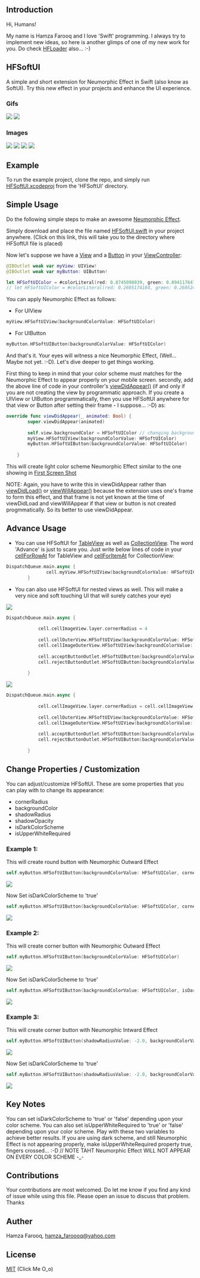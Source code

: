 ## Introduction

Hi, Humans!

My name is Hamza Farooq and I love 'Swift' programming. I always try to implement new ideas, so here is another glimps of one of my new work for you. Do check [HFLoader](https://github.com/hamza-faroooq/HFLoader) also... :-)

## HFSoftUI

A simple and short extension for Neumorphic Effect in Swift (also know as SoftUI). Try this new effect in your projects and enhance the UI experience.

### Gifs
![](ScreenShots/Requests-Screen-Recording.gif)
![](ScreenShots/EdirTrainerProfileScreenTrimmed.gif)

### Images
![](ScreenShots/GallaryMix.JPG)
![](ScreenShots/ProfileMix.JPG)
![](ScreenShots/NewWorkoutLight.JPG)
![](ScreenShots/NewWorkoutDark.JPG)

## Example

To run the example project, clone the repo, and simply run [HFSoftUI.xcodeproj](https://github.com/hamza-faroooq/HFSoftUI/tree/master/HFSoftUI) from the 'HFSoftUI' directory.

## Simple Usage

Do the following simple steps to make an awesome [Neumorphic Effect](https://github.com/hamza-faroooq/HFSoftUI).

Simply download and place the file named [HFSoftUI.swift](https://github.com/hamza-faroooq/HFSoftUI/tree/master/HFSoftUI/HFSoftUI/Supporting%20Files) in your project anywhere. (Click on this link, this will take you to the directory where HFSoftUI file is placed)

Now let's suppose we have a [View](https://developer.apple.com/documentation/uikit/uiview) and a [Button](https://developer.apple.com/documentation/uikit/uibutton) in your [ViewController](https://developer.apple.com/documentation/uikit/view_controllers):

```swift
@IBOutlet weak var myView: UIView!
@IBOutlet weak var myButton: UIButton!

let HFSoftUIColor = #colorLiteral(red: 0.8745098039, green: 0.8941176471, blue: 0.9333333333, alpha: 1) // for light color scheme
// let HFSoftUIColor = #colorLiteral(red: 0.2605174184, green: 0.2605243921, blue: 0.260520637, alpha: 1) // for dark color scheme

```

You can apply Neumorphic Effect as follows:

* For UIView

```swift
myView.HFSoftUIView(backgroundColorValue: HFSoftUIColor)
```

* For UIButton

```swift
myButton.HFSoftUIButton(backgroundColorValue: HFSoftUIColor)
```

And that's it. Your eyes will witness a nice Neumorphic Effect, (Well... Maybe not yet. :-D). Let's dive deeper to get things working.

First thing to keep in mind that your color scheme must matches for the Neumorphic Effect to appear properly on your mobile screen. secondly, add the above line of code in your controller's [viewDidAppear()](https://developer.apple.com/documentation/uikit/uiviewcontroller/1621423-viewdidappear) (if and only if you are not creating the view by programmatic approach. If you create a UIView or UIButton programmatically, then you use HFSoftUI anywhere for that view or Button after setting their frame - I suppose... :-D) as:

```swift
override func viewDidAppear(_ animated: Bool) {
        super.viewDidAppear(animated)
        
        self.view.backgroundColor = HFSoftUIColor // changing background color also to match the color scheme
        myView.HFSoftUIView(backgroundColorValue: HFSoftUIColor)
        myButton.HFSoftUIButton(backgroundColorValue: HFSoftUIColor)
        
    }
```

This will create light color scheme Neumorphic Effect similar to the one showing in [First Screen Shot](ScreenShots/LightColorSchemeScreenShot1.png)

NOTE: Again, you have to write this in viewDidAppear rather than [viewDidLoad()](https://developer.apple.com/documentation/uikit/uiviewcontroller/1621495-viewdidload) or [viewWillAppear()](https://developer.apple.com/documentation/uikit/uiviewcontroller/1621510-viewwillappear) because the extension uses one's frame to form this effect, and that frame is not yet known at the time of viewDidLoad and viewWillAppear if that view or button is not created progmmatically. So its better to use viewDidAppear.

## Advance Usage

* You can use HFSoftUI for [TableView](https://developer.apple.com/documentation/uikit/uitableview) as well as [CollectionView](https://developer.apple.com/documentation/uikit/uicollectionview). The word 'Advance' is just to scare you. Just write below lines of code in your [cellForRowAt](https://developer.apple.com/documentation/uikit/uitableviewdatasource/1614861-tableview) for TableView and [cellForItemAt](https://developer.apple.com/documentation/uikit/uicollectionviewdatasource/1618029-collectionview) for CollectionView:

```swift
DispatchQueue.main.async {
               cell.myView.HFSoftUIView(backgroundColorValue: HFSoftUIColor)
        }
```

* You can also use HFSoftUI for nested views as well. This will make a very nice and soft touching UI that will surely catches your eye)

![](ScreenShots/NestedOutwardsEffectLight.png)

```swift
DispatchQueue.main.async {
        
            cell.cellImageView.layer.cornerRadius = 4
            
            cell.cellOuterView.HFSoftUIView(backgroundColorValue: HFSoftUIColor, isDarkColorScheme: isDarkColorScheme, isUpperWhiteRequired: isUpperWhiteRequired)
            cell.cellImageOuterView.HFSoftUIView(backgroundColorValue: HFSoftUIColor, isDarkColorScheme: isDarkColorScheme, isUpperWhiteRequired: isUpperWhiteRequired)
            
            cell.acceptButtonOutlet.HFSoftUIButton(backgroundColorValue: HFSoftUIColor, isDarkColorScheme: isDarkColorScheme, isUpperWhiteRequired: isUpperWhiteRequired)
            cell.rejectButtonOutlet.HFSoftUIButton(backgroundColorValue: HFSoftUIColor, isDarkColorScheme: isDarkColorScheme, isUpperWhiteRequired: isUpperWhiteRequired)
            
        }
```

![](ScreenShots/NestedOutwardsEffectRoundedDark.png)

```swift
DispatchQueue.main.async {
               
            cell.cellImageView.layer.cornerRadius = cell.cellImageView.frame.height / 2
            
            cell.cellOuterView.HFSoftUIView(backgroundColorValue: HFSoftUIColor, isDarkColorScheme: isDarkColorScheme, isUpperWhiteRequired: isUpperWhiteRequired)
            cell.cellImageOuterView.HFSoftUIView(backgroundColorValue: HFSoftUIColor, cornerRadiusValue: cell.cellImageOuterView.frame.height / 2, isDarkColorScheme: isDarkColorScheme, isUpperWhiteRequired: isUpperWhiteRequired)
            
            cell.acceptButtonOutlet.HFSoftUIButton(backgroundColorValue: HFSoftUIColor, cornerRadiusValue: cell.acceptButtonOutlet.frame.height / 2, isDarkColorScheme: isDarkColorScheme, isUpperWhiteRequired: isUpperWhiteRequired)
            cell.rejectButtonOutlet.HFSoftUIButton(backgroundColorValue: HFSoftUIColor, cornerRadiusValue: cell.rejectButtonOutlet.frame.height / 2, isDarkColorScheme: isDarkColorScheme, isUpperWhiteRequired: isUpperWhiteRequired)
            
        }
```

## Change Properties / Customization

You can adjust/customize HFSoftUI. These are some properties that you can play with to change its appearance:

* cornerRadius
* backgroundColor
* shadowRadius
* shadowOpacity
* isDarkColorScheme
* isUpperWhiteRequired

### Example 1:

This will create round button with Neumorphic Outward Effect

```swift
self.myButton.HFSoftUIButton(backgroundColorValue: HFSoftUIColor, cornerRadiusValue: self.myButton.frame.height / 2)
```

![](ScreenShots/roundOutwardsEffect.png)

Now Set isDarkColorScheme to 'true'

```swift
self.myButton.HFSoftUIButton(backgroundColorValue: HFSoftUIColor, cornerRadiusValue: self.myButton.frame.height / 2, isDarkColorScheme: true)
```

![](ScreenShots/roundOutwardsEffectDark.png)

### Example 2:

This will create corner button with Neumorphic Outward Effect

```swift
self.myButton.HFSoftUIButton(backgroundColorValue: HFSoftUIColor)
```

![](ScreenShots/cornerOutwardsEffect.png)

Now Set isDarkColorScheme to 'true'

```swift
self.myButton.HFSoftUIButton(backgroundColorValue: HFSoftUIColor, isDarkColorScheme: true)
```

![](ScreenShots/cornerOutwardsEffectDark.png)

### Example 3:

This will create corner button with Neumorphic Intward Effect

```swift
self.myButton.HFSoftUIButton(shadowRadiusValue: -2.0, backgroundColorValue: HFSoftUIColor)
```

![](ScreenShots/cornerIntwardsEffect.png)

Now Set isDarkColorScheme to 'true'

```swift
self.myButton.HFSoftUIButton(shadowRadiusValue: -2.0, backgroundColorValue: HFSoftUIColor, isDarkColorScheme: true)
```

![](ScreenShots/cornerIntwardsEffectDark.png)

## Key Notes

You can set isDarkColorScheme to 'true' or 'false' depending upon your color scheme. You can also set isUpperWhiteRequired to 'true' or 'false' depending upon your color scheme. Play with these two variables to achieve better results. If you are using dark scheme, and still Neumorphic Effect is not appearing properly, make isUpperWhiteRequired property true, fingers crossed... :-D // NOTE TAHT Neumorphic Effect WILL NOT APPEAR ON EVERY COLOR SCHEME -_-

## Contributions

Your contributions are most welcomed. Do let me know if you find any kind of issue while using this file. Please open an issue to discuss that problem. Thanks

## Auther

Hamza Farooq, hamza_faroooq@yahoo.com

## License

[MIT](https://github.com/hamza-faroooq/HFSoftUI/blob/master/LICENSE) (Click Me O_o)
